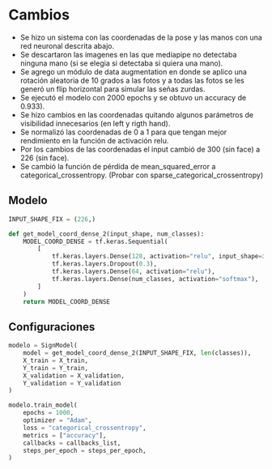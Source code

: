 # Cambios
- Se hizo un sistema con las coordenadas de la pose y las manos con una red neuronal descrita abajo.
- Se descartaron las imagenes en las que mediapipe no detectaba ninguna mano (si se elegia si detectaba si quiera una mano).
- Se agrego un módulo de data augmentation en donde se aplico una rotación aleatoria de 10 grados a las fotos y a todas las fotos se les generó un flip horizontal para simular las señas zurdas.
- Se ejecutó el modelo con 2000 epochs y se obtuvo un accuracy de 0.933).
- Se hizo cambios en las coordenadas quitando algunos parámetros de visibilidad innecesarios (en left y rigth hand).
- Se normalizó las coordenadas de 0 a 1 para que tengan mejor rendimiento en la función de activación relu.
- Por los cambios de las coordenadas el input cambió de 300 (sin face) a 226 (sin face).
- Se cambió la función de pérdida de mean_squared_error a categorical_crossentropy. (Probar con sparse_categorical_crossentropy)
## Modelo
```python
INPUT_SHAPE_FIX = (226,)

def get_model_coord_dense_2(input_shape, num_classes):
    MODEL_COORD_DENSE = tf.keras.Sequential(
        [
            tf.keras.layers.Dense(128, activation="relu", input_shape=input_shape),
            tf.keras.layers.Dropout(0.3),
            tf.keras.layers.Dense(64, activation="relu"),
            tf.keras.layers.Dense(num_classes, activation="softmax"),
        ]
    )
    return MODEL_COORD_DENSE
```
## Configuraciones
```python
modelo = SignModel(
    model = get_model_coord_dense_2(INPUT_SHAPE_FIX, len(classes)),
    X_train = X_train,
    Y_train = Y_train,
    X_validation = X_validation,
    Y_validation = Y_validation
)

modelo.train_model(
    epochs = 1000,
    optimizer = "Adam",
    loss = "categorical_crossentropy",
    metrics = ["accuracy"],
    callbacks = callbacks_list,
    steps_per_epoch = steps_per_epoch,
)
```